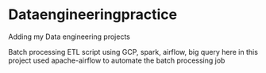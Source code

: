 # Dataengineeringpractice
Adding my Data engineering projects

Batch processing ETL script using GCP, spark, airflow, big query 
here in this project used apache-airflow to automate the batch processing job
